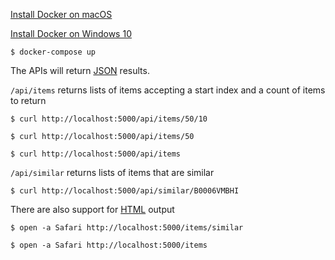 [Install Docker on macOS](https://runnable.com/docker/install-docker-on-macos)

[Install Docker on Windows 10](https://runnable.com/docker/install-docker-on-windows-10)

``
$ docker-compose up
``

The APIs will return [JSON](https://www.w3schools.com/whatis/whatis_json.asp) results.

``/api/items`` returns lists of items accepting a start index and a count of items to return

```
$ curl http://localhost:5000/api/items/50/10

$ curl http://localhost:5000/api/items/50

$ curl http://localhost:5000/api/items
```

``/api/similar`` returns lists of items that are similar

```
$ curl http://localhost:5000/api/similar/B0006VMBHI
```

There are also support for [HTML](https://www.w3schools.com/whatis/whatis_html.asp) output

```
$ open -a Safari http://localhost:5000/items/similar

$ open -a Safari http://localhost:5000/items
```